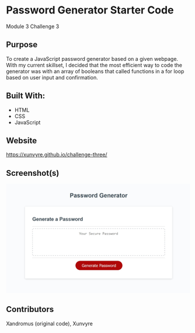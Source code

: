 # Password Generator Starter Code
Module 3 Challenge 3

## Purpose
To create a JavaScript password generator based on a given webpage. With my current skillset, I decided that the most efficient way to code the generator was with an array of booleans that called functions in a for loop based on user input and confirmation.

## Built With:
* HTML
* CSS
* JavaScript

## Website
https://xunvyre.github.io/challenge-three/

## Screenshot(s)
![A screenshot of a password generator with a red "generate password" button.](./assets/images/screenshot.jpg)

## Contributors
Xandromus (original code), Xunvyre
